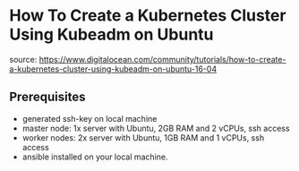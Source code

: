 # How To Create a Kubernetes Cluster Using Kubeadm on Ubuntu

source: https://www.digitalocean.com/community/tutorials/how-to-create-a-kubernetes-cluster-using-kubeadm-on-ubuntu-16-04

## Prerequisites

- generated ssh-key on local machine
- master node: 1x server with Ubuntu, 2GB RAM and 2 vCPUs, ssh access
- worker nodes: 2x server with Ubuntu, 1GB RAM and 1 vCPUs, ssh access
- ansible installed on your local machine.